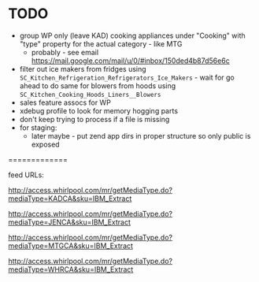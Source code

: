# TODO

* group WP only (leave KAD) cooking appliances under "Cooking" with "type" property for the actual category - like MTG
    + probably - see email https://mail.google.com/mail/u/0/#inbox/150ded4b87d56e6c
* filter out ice makers from fridges using `SC_Kitchen_Refrigeration_Refrigerators_Ice_Makers` - wait for go ahead to do same for blowers from hoods using `SC_Kitchen_Cooking_Hoods_Liners__Blowers`
* sales feature assocs for WP
* xdebug profile to look for memory hogging parts
* don't keep trying to process if a file is missing
* for staging:
    - later maybe - put zend app dirs in proper structure so only public is exposed


=============

feed URLs:


http://access.whirlpool.com/mr/getMediaType.do?mediaType=KADCA&sku=IBM_Extract

http://access.whirlpool.com/mr/getMediaType.do?mediaType=JENCA&sku=IBM_Extract

http://access.whirlpool.com/mr/getMediaType.do?mediaType=MTGCA&sku=IBM_Extract

http://access.whirlpool.com/mr/getMediaType.do?mediaType=WHRCA&sku=IBM_Extract
